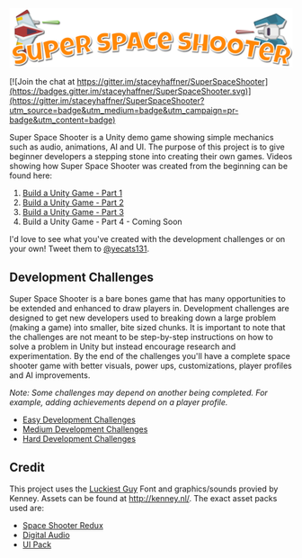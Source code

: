 ![alt text](SuperSpaceShooterLogo.png "Super Space Shooter")

[![Join the chat at https://gitter.im/staceyhaffner/SuperSpaceShooter](https://badges.gitter.im/staceyhaffner/SuperSpaceShooter.svg)](https://gitter.im/staceyhaffner/SuperSpaceShooter?utm_source=badge&utm_medium=badge&utm_campaign=pr-badge&utm_content=badge)

Super Space Shooter is a Unity demo game showing simple mechanics such as audio, animations, AI and UI. The purpose of this project is to give beginner developers a stepping stone into creating their own games. Videos showing how Super Space Shooter was created from the beginning can be found here:

1. [Build a Unity Game - Part 1](https://channel9.msdn.com/Shows/Visual-Studio-Toolbox/Build-A-Unity-Game-Part-1)
2. [Build a Unity Game - Part 2](https://channel9.msdn.com/Shows/Visual-Studio-Toolbox/Build-A-Unity-Game-Part-2)
3. [Build a Unity Game - Part 3](https://channel9.msdn.com/Shows/Visual-Studio-Toolbox/Build-a-Unity-Game-Part-3)
4. Build a Unity Game - Part 4 - Coming Soon

I'd love to see what you've created with the development challenges or on your own! Tweet them to [@yecats131](https://twitter.com/yecats131).

## Development Challenges

Super Space Shooter is a bare bones game that has many opportunities to be extended and enhanced to draw players in. Development challenges are designed to get new developers used to breaking down a large problem (making a game) into smaller, bite sized chunks. It is important to note that the challenges are not meant to be step-by-step instructions on how to solve a problem in Unity but instead encourage research and experimentation. By the end of the challenges you'll have a complete space shooter game with better visuals, power ups, customizations, player profiles and AI improvements.

*Note: Some challenges may depend on another being completed. For example, adding achievements depend on a player profile.*

* [Easy Development Challenges](DevelopmentChallenges/Easy.md)
* [Medium Development Challenges](DevelopmentChallenges/Medium.md)
* [Hard Development Challenges](DevelopmentChallenges/Hard.md)

## Credit
This project uses the [Luckiest Guy](http://www.1001fonts.com/luckiest-guy-font.html) Font and graphics/sounds provied by Kenney. Assets can be found at http://kenney.nl/. The exact asset packs used are:
* [Space Shooter Redux](http://kenney.nl/assets/space-shooter-redux)
* [Digital Audio](http://kenney.nl/assets/digital-audio)
* [UI Pack](http://kenney.nl/assets/ui-pack)
